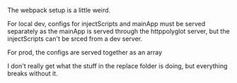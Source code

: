 The webpack setup is a little weird.

For local dev, configs for injectScripts and mainApp must be served separately as the mainApp is served through the httppolyglot server, but the injectScripts can't be srced from a dev server.

For prod, the configs are served together as an array

I don't really get what the stuff in the replace folder is doing, but everything breaks without it.
